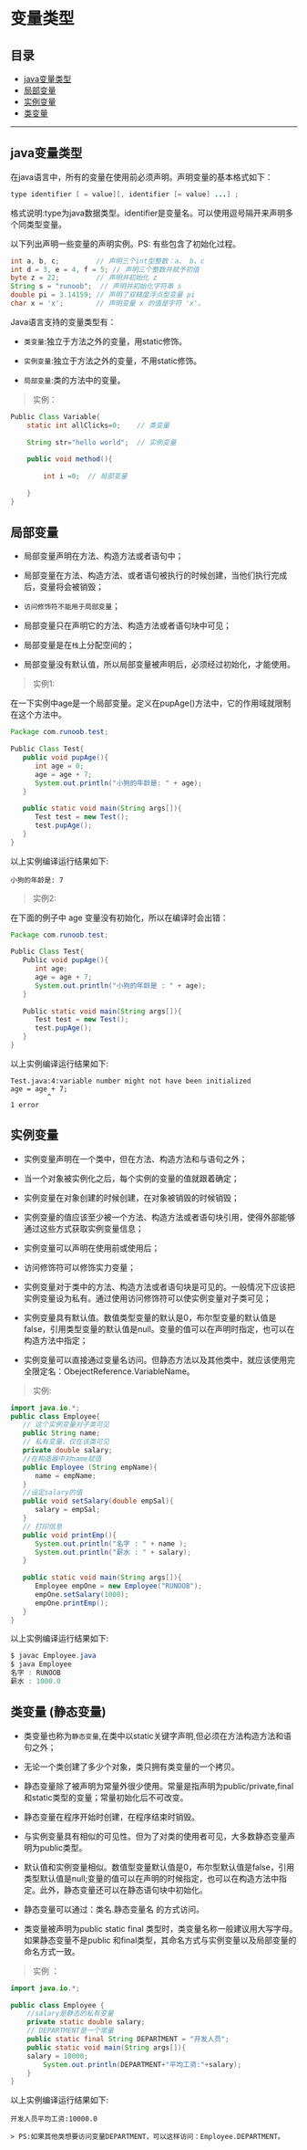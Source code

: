 #  变量类型


## 目录

- [java变量类型](#java变量类型)
- [局部变量](#局部变量)
- [实例变量](#实例变量)
- [类变量](#类变量)


---

## java变量类型

在java语言中，所有的变量在使用前必须声明。声明变量的基本格式如下：

```java
type identifier [ = value][, identifier [= value] ...] ;
```

格式说明:type为java数据类型。identifier是变量名。可以使用逗号隔开来声明多个同类型变量。

以下列出声明一些变量的声明实例。PS: 有些包含了初始化过程。

```java
int a, b, c;         // 声明三个int型整数：a、 b、c
int d = 3, e = 4, f = 5; // 声明三个整数并赋予初值
byte z = 22;         // 声明并初始化 z
String s = "runoob";  // 声明并初始化字符串 s
double pi = 3.14159; // 声明了双精度浮点型变量 pi
char x = 'x';        // 声明变量 x 的值是字符 'x'。
```

Java语言支持的变量类型有：

- `类变量`:独立于方法之外的变量，用static修饰。

- `实例变量`:独立于方法之外的变量，不用static修饰。

- `局部变量`:类的方法中的变量。

> 实例：

```java
Public Class Variable{
    static int allClicks=0;    // 类变量
 
    String str="hello world";  // 实例变量
 
    public void method(){
 
        int i =0;  // 局部变量
 
    }
}
```

## 局部变量 

- 局部变量声明在方法、构造方法或者语句中；


- 局部变量在方法、构造方法、或者语句被执行的时候创建，当他们执行完成后，变量将会被销毁；

- `访问修饰符不能用于局部变量`；

- 局部变量只在声明它的方法、构造方法或者语句块中可见；

- 局部变量是在`栈`上分配空间的；

- 局部变量没有默认值，所以局部变量被声明后，必须经过初始化，才能使用。

> 实例1:

在一下实例中age是一个局部变量。定义在pupAge()方法中，它的作用域就限制在这个方法中。

```java
Package com.runoob.test;
 
Public Class Test{ 
   public void pupAge(){
      int age = 0;
      age = age + 7;
      System.out.println("小狗的年龄是: " + age);
   }
   
   public static void main(String args[]){
      Test test = new Test();
      test.pupAge();
   }
}
```

以上实例编译运行结果如下:

```
小狗的年龄是: 7
```

> 实例2:

在下面的例子中 age 变量没有初始化，所以在编译时会出错：

```java
Package com.runoob.test;
 
Public Class Test{ 
   Public void pupAge(){
      int age;
      age = age + 7;
      System.out.println("小狗的年龄是 : " + age);
   }
   
   Public static void main(String args[]){
      Test test = new Test();
      test.pupAge();
   }
}

```

以上实例编译运行结果如下:


```
Test.java:4:variable number might not have been initialized
age = age + 7;
         ^
1 error
```

## 实例变量

- 实例变量声明在一个类中，但在方法、构造方法和与语句之外；

- 当一个对象被实例化之后，每个实例的变量的值就跟着确定；

- 实例变量在对象创建的时候创建，在对象被销毁的时候销毁；

- 实例变量的值应该至少被一个方法、构造方法或者语句块引用，使得外部能够通过这些方式获取实例变量信息；

- 实例变量可以声明在使用前或使用后；

- 访问修饰符可以修饰实力变量；

- 实例变量对于类中的方法、构造方法或者语句块是可见的。一般情况下应该把实例变量设为私有。通过使用访问修饰符可以使实例变量对子类可见；

- 实例变量具有默认值。数值类型变量的默认是0，布尔型变量的默认值是false，引用类型变量的默认值是null。变量的值可以在声明时指定，也可以在构造方法中指定；

- 实例变量可以直接通过变量名访问。但静态方法以及其他类中，就应该使用完全限定名：ObejectReference.VariableName。

> 实例:

```java
import java.io.*;
public class Employee{
   // 这个实例变量对子类可见
   public String name;
   // 私有变量，仅在该类可见
   private double salary;
   //在构造器中对name赋值
   public Employee (String empName){
      name = empName;
   }
   //设定salary的值
   public void setSalary(double empSal){
      salary = empSal;
   }  
   // 打印信息
   public void printEmp(){
      System.out.println("名字 : " + name );
      System.out.println("薪水 : " + salary);
   }
 
   public static void main(String args[]){
      Employee empOne = new Employee("RUNOOB");
      empOne.setSalary(1000);
      empOne.printEmp();
   }
}
```

以上实例编译运行结果如下:

```java
$ javac Employee.java 
$ java Employee
名字 : RUNOOB
薪水 : 1000.0
```


## 类变量 (静态变量)

- 类变量也称为`静态变量`,在类中以static关键字声明,但必须在方法构造方法和语句之外；

- 无论一个类创建了多少个对象，类只拥有类变量的一个拷贝。

- 静态变量除了被声明为常量外很少使用。常量是指声明为public/private,final和static类型的变量；常量初始化后不可改变。

- 静态变量在程序开始时创建，在程序结束时销毁。

- 与实例变量具有相似的可见性。但为了对类的使用者可见，大多数静态变量声明为public类型。

- 默认值和实例变量相似。数值型变量默认值是0，布尔型默认值是false，引用类型默认值是null;变量的值可以在声明的时候指定，也可以在构造方法中指定。此外，静态变量还可以在静态语句块中初始化。

- 静态变量可以通过：类名.静态变量名 的方式访问。

- 类变量被声明为public static final 类型时，类变量名称一般建议用大写字母。如果静态变量不是public 和final类型，其命名方式与实例变量以及局部变量的命名方式一致。

> 实例 ：

```java
import java.io.*;
 
public class Employee {
    //salary是静态的私有变量
    private static double salary;
    // DEPARTMENT是一个常量
    public static final String DEPARTMENT = "开发人员";
    public static void main(String args[]){
    salary = 10000;
        System.out.println(DEPARTMENT+"平均工资:"+salary);
    }
}
```

以上实例编译运行结果如下:

```
开发人员平均工资:10000.0

> PS:如果其他类想要访问变量DEPARTMENT，可以这样访问：Employee.DEPARTMENT。


